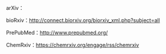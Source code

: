 arXiv：

bioRxiv：http://connect.biorxiv.org/biorxiv_xml.php?subject=all

PrePubMed：http://www.prepubmed.org/

ChemRxiv：https://chemrxiv.org/engage/rss/chemrxiv



